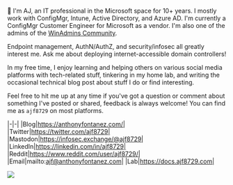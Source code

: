 👋 I'm AJ, an IT professional in the Microsoft space for 10+ years. I mostly work with ConfigMgr, Intune, Active Directory, and Azure AD. I'm currently a ConfigMgr Customer Engineer for Microsoft as a vendor. I'm also one of the admins of the [WinAdmins Community](https://winadmins.io/).

Endpoint management, AuthN/AuthZ, and security/infosec all greatly interest me. Ask me about deploying internet-accessible domain controllers!

In my free time, I enjoy learning and helping others on various social media platforms with tech-related stuff, tinkering in my home lab, and writing the occasional technical blog post about stuff I do or find interesting.

Feel free to hit me up at any time if you've got a question or comment about something I've posted or shared, feedback is always welcome! You can find me as `ajf8729` on most platforms.

|-|-|
|Blog|https://anthonyfontanez.com/|
|Twitter|https://twitter.com/ajf8729|
|Mastodon|https://infosec.exchange/@ajf8729|
|LinkedIn|https://linkedin.com/in/ajf8729|
|Reddit|https://www.reddit.com/user/ajf8729/|
|Email|mailto:ajf@anthonyfontanez.com|
|Lab|https://docs.ajf8729.com|

<img src="https://github-readme-stats.vercel.app/api?username=ajf8729&count_private=true&show_icons=true&theme=dark" />
